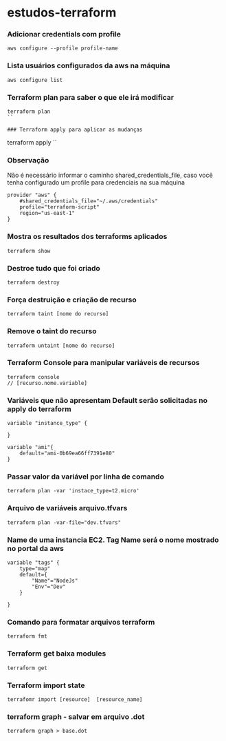 # estudos-terraform



### Adicionar credentials com profile

```
aws configure --profile profile-name
```

### Lista usuários configurados da aws na máquina
```
aws configure list 
```

### Terraform plan para saber o que ele irá modificar

```
terraform plan
``

### Terraform apply para aplicar as mudanças

```
terraform apply
``

### Observação
Não é necessário informar o caminho shared_credentials_file, caso você tenha configurado um profile para credenciais na sua máquina
```
provider "aws" {
    #shared_credentials_file="~/.aws/credentials"
    profile="terraform-script"
    region="us-east-1"
}
```

### Mostra os resultados dos terraforms aplicados
```
terraform show
```

### Destroe tudo que foi criado

```
terraform destroy
```

### Força destruição e criação de recurso
```
terraform taint [nome do recurso]
```

### Remove o taint do recurso
```
terraform untaint [nome do recurso]
```

### Terraform Console para manipular variáveis de recursos

```
terraform console
// [recurso.nome.variable]
```

### Variáveis que não apresentam Default serão solicitadas no apply do terraform

```HCL
variable "instance_type" {
  
}

variable "ami"{
    default="ami-0b69ea66ff7391e80"
}

```

### Passar valor da variável por linha de comando
```
terraform plan -var 'instace_type=t2.micro'
```

### Arquivo de variáveis arquivo.tfvars
```
terraform plan -var-file="dev.tfvars"
```

### Name de uma instancia EC2. Tag Name será o nome mostrado no portal da aws
```
variable "tags" {
    type="map"
    default={
        "Name"="NodeJs"
        "Env"="Dev"
    }
  
}
```

### Comando para formatar arquivos terraform

```
terraform fmt
```

### Terraform get baixa modules

```
terraform get
```

### Terraform import state

```
terrafomr import [resource]  [resource_name]
```

### terraform graph -  salvar em arquivo .dot

```
terraform graph > base.dot
```